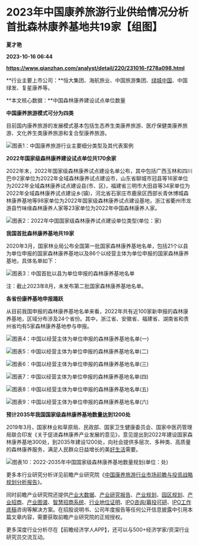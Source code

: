 # 2023年中国康养旅游行业供给情况分析 首批森林康养基地共19家【组图】
**夏才艳**

**2023-10-16 06:44**

**https://www.qianzhan.com/analyst/detail/220/231016-f278a098.html**

**行业主要上市公司：**恒大集团、海航旅业、中国旅游集团、[绿城中国](https://stock.qianzhan.com/hk/zhengquan_03900.HK.html)、中国绿发、复星康养等。

**本文核心数据：**中国森林康养建设试点单位数量

**中国康养旅游模式可分为四类**

目前国内康养旅游的发展模式基本包括生态养生类康养旅游、医疗保健类康养旅游、文化养生类康养旅游和复合型康养旅游。

![图表1：中国康养旅游行业主要细分类型及其代表案例](https://img3.qianzhan.com/news/202310/16/20231016-339151376c996202.png)

**2022年国家级森林康养建设试点单位共170余家**

2022年末，2022年国家级森林康养试点建设名单公布，其中包括广西玉林和四川巴中2家单位为2022年全域森林康养试点建设市，山东省聊城市冠县等16家单位为2022年全域森林康养试点建设县(市、区)，福建省三明市大田县等34家单位为2022年全域森林康养试点建设乡(镇)，河北省石家庄市鹿泉区西部长青休博城森林康养基地等98家单位为2022年国家级森林康养试点建设基地，浙江省衢州市龙游县竹味缘森林康养人家等23家单位为2022年中国森林康养人家。

![图表2：2022年中国国家级森林康养试点建设单位类型(单位：家)](https://img3.qianzhan.com/news/202310/16/20231016-499f8e198cadb19d.png)

**我国首批森林康养基地共19家**

2020年3月，国家林业局公布全国第一批国家森林康养基地名单，包括21个以县为单位申报的国家森林康养基地以及86个以经营主体为单位申报的国家森林康养基地，具体名单如下：

![图表3：中国首批以县为单位申报的森林康养基地名单](https://img3.qianzhan.com/news/202310/16/20231016-97b49a96e0f9c359.png)

注：截止2023年8月，未发布第二批国家森林康养基地名单。

**各省份康养基地申报踊跃**

从目前我国申报的森林康养基地名单来看，2022年共有近100家新申报的森林康养基地，区域分布涉及24个省份。其中，浙江省、安徽省、福建省、湖南省和贵州省均有5家森林康养基地参与申报。

![图表4：中国以经营主体为单位申报的森林康养基地名单(一)](https://img3.qianzhan.com/news/202310/16/20231016-4842f19dca9f05b5.png)

![图表5：中国以经营主体为单位申报的森林康养基地名单(二)](https://img3.qianzhan.com/news/202310/16/20231016-2bc5872c3e427f00.png)

![图表6：中国以经营主体为单位申报的森林康养基地名单(三)](https://img3.qianzhan.com/news/202310/16/20231016-6f550b307347959f.png)

![图表7：中国以经营主体为单位申报的森林康养基地名单(四)](https://img3.qianzhan.com/news/202310/16/20231016-28d69e0f89fdf5e9.png)

![图表8：中国以经营主体为单位申报的森林康养基地名单(五)](https://img3.qianzhan.com/news/202310/16/20231016-49b7bb3cef8b4039.png)

![图表9：中国以经营主体为单位申报的森林康养基地名单(六)](https://img3.qianzhan.com/news/202310/16/20231016-a086f3e5fe0319c7.png)

**预计2035年我国国家级森林康养基地数量达到1200处**

2019年3月，国家林业和草原局、民政部、国家卫生健康委员会、国家中医药管理局联合印发《关于促进森林康养产业发展的意见》，意见提出到2022年建设国家森林康养基地300处，到2035年建设1200处，向社会提供多层次、多种类、高质量的森林康养服务，满足人民群众日益增长的美[好生活](https://stock.qianzhan.com/neeq/zhengquan_871702.OC.html)需要。

![图表10：2022-2035年中国国家级森林康养基地数量规划(单位：处)](https://img3.qianzhan.com/news/202310/16/20231016-f2ad4816186b93a4.png)

更多本行业研究分析详见前瞻产业研究院《[中国康养旅游行业市场前瞻与投资战略规划分析报告](https://bg.qianzhan.com/report/detail/1902141500082278.html)》。

同时前瞻产业研究院还提供[产业大数据](https://d.qianzhan.com/)、[产业研究报告](https://bg.qianzhan.com/report/hotlist/)、[产业规划](https://f.qianzhan.com/chanyeguihua2/)、[园区规划](https://f.qianzhan.com/yuanqu/)、[产业招商](https://f.qianzhan.com/chanyezhaoshang/)、[产业图谱](https://bg.qianzhan.com/report/lianglian/)、[智慧招商系统](https://z.qianzhan.com/)、[行业地位证明](https://bg.qianzhan.com/report/qyppcs)、[IPO咨询/募投可研](https://ipo.qianzhan.com/mutou/)、[IPO工作底稿](https://ipo.qianzhan.com/digao/)咨询等解决方案。在招股说明书、公司年度报告等任何公开信息披露中引用本篇文章内容，需要获取前瞻产业研究院的正规授权。

更多深度行业分析尽在【前瞻经济学人APP】，还可以与500+经济学家/资深行业研究员交流互动。